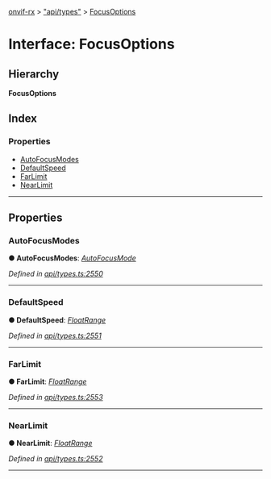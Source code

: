 [onvif-rx](../README.md) > ["api/types"](../modules/_api_types_.md) > [FocusOptions](../interfaces/_api_types_.focusoptions.md)

# Interface: FocusOptions

## Hierarchy

**FocusOptions**

## Index

### Properties

* [AutoFocusModes](_api_types_.focusoptions.md#autofocusmodes)
* [DefaultSpeed](_api_types_.focusoptions.md#defaultspeed)
* [FarLimit](_api_types_.focusoptions.md#farlimit)
* [NearLimit](_api_types_.focusoptions.md#nearlimit)

---

## Properties

<a id="autofocusmodes"></a>

###  AutoFocusModes

**● AutoFocusModes**: *[AutoFocusMode](../enums/_api_types_.autofocusmode.md)*

*Defined in [api/types.ts:2550](https://github.com/patrickmichalina/onvif-rx/blob/d62cee9/src/api/types.ts#L2550)*

___
<a id="defaultspeed"></a>

###  DefaultSpeed

**● DefaultSpeed**: *[FloatRange](_api_types_.floatrange.md)*

*Defined in [api/types.ts:2551](https://github.com/patrickmichalina/onvif-rx/blob/d62cee9/src/api/types.ts#L2551)*

___
<a id="farlimit"></a>

###  FarLimit

**● FarLimit**: *[FloatRange](_api_types_.floatrange.md)*

*Defined in [api/types.ts:2553](https://github.com/patrickmichalina/onvif-rx/blob/d62cee9/src/api/types.ts#L2553)*

___
<a id="nearlimit"></a>

###  NearLimit

**● NearLimit**: *[FloatRange](_api_types_.floatrange.md)*

*Defined in [api/types.ts:2552](https://github.com/patrickmichalina/onvif-rx/blob/d62cee9/src/api/types.ts#L2552)*

___

